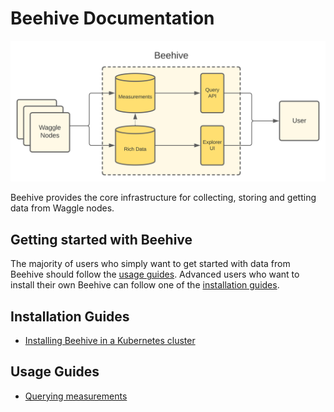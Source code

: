 # Beehive Documentation

<img width="640" src="./images/beehive-overview.svg">

Beehive provides the core infrastructure for collecting, storing and getting data from Waggle nodes.

## Getting started with Beehive

The majority of users who simply want to get started with data from Beehive should follow the [usage guides](#usage-guides). Advanced users who want to install their own Beehive can follow one of the [installation guides](#installation-guides).

## Installation Guides

* [Installing Beehive in a Kubernetes cluster](./installing-beehive-in-a-kubernetes-cluster.md)

## Usage Guides

* [Querying measurements](./querying-measurements.md)
